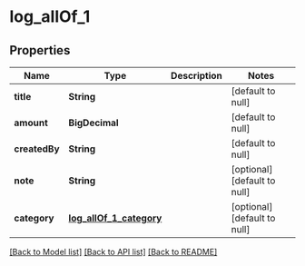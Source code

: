 # log_allOf_1

## Properties

| Name          | Type                                                | Description | Notes                        |
| ------------- | --------------------------------------------------- | ----------- | ---------------------------- |
| **title**     | **String**                                          |             | [default to null]            |
| **amount**    | **BigDecimal**                                      |             | [default to null]            |
| **createdBy** | **String**                                          |             | [default to null]            |
| **note**      | **String**                                          |             | [optional] [default to null] |
| **category**  | [**log_allOf_1_category**](log_allOf_1_category.md) |             | [optional] [default to null] |

[[Back to Model list]](../README.md#documentation-for-models) [[Back to API list]](../README.md#documentation-for-api-endpoints) [[Back to README]](../README.md)
